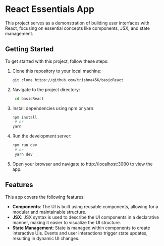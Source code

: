 # React Essentials App

This project serves as a demonstration of building user interfaces with React, focusing on essential concepts like components, JSX, and state management.

## Getting Started

To get started with this project, follow these steps:

1. Clone this repository to your local machine:

   ```bash
   git clone https://github.com/trishna456/basicReact
   ```

2. Navigate to the project directory:

   ```bash
    cd basicReact
   ```

3. Install dependencies using npm or yarn:

   ```bash
   npm install
    # or
   yarn
   ```

4. Run the development server:

   ```bash
   npm run dev
    # or
    yarn dev
   ```

7. Open your browser and navigate to http://localhost:3000 to view the app.

## Features

This app covers the following features:

- **Components**: The UI is built using reusable components, allowing for a modular and maintainable structure.
- **JSX**: JSX syntax is used to describe the UI components in a declarative manner, making it easier to visualize the UI structure.
- **State Management**: State is managed within components to create interactive UIs. Events and user interactions trigger state updates, resulting in dynamic UI changes.
